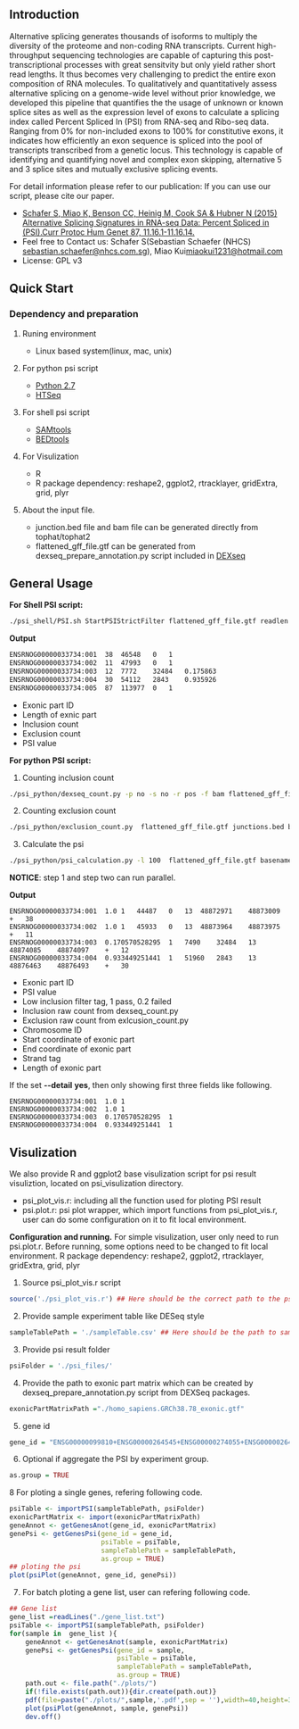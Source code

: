 ## Introduction
Alternative splicing generates thousands of isoforms to multiply the diversity of the proteome and non-coding RNA transcripts. Current high-throughput sequencing technologies are capable of capturing this post-transcriptional processes with great sensitvity but only yield rather short read lengths. It thus becomes very challenging to predict the entire exon composition of RNA molecules. To qualitatively and quantitatively assess alternative splicing on a genome-wide level without prior knowledge, we developed this pipeline that quantifies the the usage of unknown or known splice sites as well as the expression level of exons to calculate a splicing index called Percent Spliced In (PSI) from RNA-seq and Ribo-seq data. Ranging from 0% for non-included exons to 100% for constitutive exons, it indicates how efficiently an exon sequence is spliced into the pool of transcripts transcribed from a genetic locus. This technology is capable of identifying and quantifying novel and complex exon skipping, alternative 5 and 3 splice sites and mutually exclusive splicing events. 

For detail information please refer to our publication: If you can use our script, please cite our paper. 
* [Schafer S, Miao K, Benson CC, Heinig M, Cook SA & Hubner N (2015) Alternative Splicing Signatures in RNA-seq Data: Percent Spliced in (PSI).Curr Protoc Hum Genet 87, 11.16.1-11.16.14.](http://onlinelibrary.wiley.com/doi/10.1002/0471142905.hg1116s87/abstract)
* Feel free to Contact us: Schafer S(Sebastian Schaefer (NHCS) <sebastian.schaefer@nhcs.com.sg>), Miao Kui<miaokui1231@hotmail.com>
* License: GPL v3 

## Quick Start
### Dependency and preparation
1.  Runing environment 
    * Linux based system(linux, mac, unix)
 
2.  For python psi script 
    * [Python 2.7](https://www.python.org)
    * [HTSeq](http://www-huber.embl.de/HTSeq/doc/overview.html)

3.  For shell psi script
    * [SAMtools](http://samtools.sourceforge.net/)
    * [BEDtools](http://bedtools.readthedocs.org/en/latest/) 

4.  For Visulization
    * R
    * R package dependency: reshape2, ggplot2, rtracklayer, gridExtra, grid, plyr

5.  About the input file. 
    * junction.bed file and bam file can be generated directly  from tophat/tophat2
    * flattened_gff_file.gtf can be generated from dexseq_prepare_annotation.py script included in [DEXseq](http://bioconductor.org/packages/release/bioc/html/DEXSeq.html)

## General Usage
**For Shell PSI script:**
```bash
./psi_shell/PSI.sh StartPSIStrictFilter flattened_gff_file.gtf readlen alignment_file.bam junctions.bed baseName
```
**Output**
```bash
ENSRNOG00000033734:001	38	46548	0	1
ENSRNOG00000033734:002	11	47993	0	1
ENSRNOG00000033734:003	12	7772	32484	0.175863
ENSRNOG00000033734:004	30	54112	2843	0.935926
ENSRNOG00000033734:005	87	113977	0	1
``` 
*  Exonic part ID
*  Length of exnic part
*  Inclusion count
*  Exclusion count 
*  PSI value 


**For python PSI script:**
1. Counting inclusion count

 ```bash 
 ./psi_python/dexseq_count.py -p no -s no -r pos -f bam flattened_gff_file.gtf  alignment_file.bam basename.inclusion
 ```
2. Counting exclusion count

 ```bash 
 ./psi_python/exclusion_count.py  flattened_gff_file.gtf junctions.bed basename.exclusion
 ```
3. Calculate the psi 

 ```bash 
 ./psi_python/psi_calculation.py -l 100  flattened_gff_file.gtf basename.inclusion basename.exclusion basename
 ```
**NOTICE**: step 1 and step two can run parallel. 

**Output**
```shell 
ENSRNOG00000033734:001	1.0	1	44487	0	13	48872971	48873009	+	38
ENSRNOG00000033734:002	1.0	1	45933	0	13	48873964	48873975	+	11
ENSRNOG00000033734:003	0.170570528295	1	7490	32484	13	48874085	48874097	+	12
ENSRNOG00000033734:004	0.933449251441	1	51960	2843	13	48876463	48876493	+	30
```
*  Exonic part ID
*  PSI value
*  Low inclusion filter tag, 1 pass, 0.2 failed 
*  Inclusion raw count from dexseq_count.py
*  Exclusion raw count from exlcusion_count.py 
*  Chromosome ID
*  Start coordinate of exonic part 
*  End coordinate of exonic part 
*  Strand tag
*  Length of exonic part

If the set **--detail** **yes**, then only showing first three fields like following.
```shell
ENSRNOG00000033734:001	1.0	1
ENSRNOG00000033734:002	1.0	1
ENSRNOG00000033734:003	0.170570528295	1
ENSRNOG00000033734:004	0.933449251441	1
``` 

## Visulization
We also provide R and ggplot2 base visulization script for psi result visuliztion, located on psi_visulization directory. 
*  psi_plot_vis.r: including all the function used for ploting PSI result
*  psi.plot.r: psi plot wrapper, which import functions from psi_plot_vis.r, user can do some configuration on it to fit local environment. 

**Configuration and running.** 
For simple visulization, user only need to run psi.plot.r. Before running, some options need to be changed to fit local environment. 
  R package dependency: reshape2, ggplot2, rtracklayer, gridExtra, grid, plyr

1. Source psi_plot_vis.r script

 ```R
 source('./psi_plot_vis.r') ## Here should be the correct path to the psi_plot_vis.r script
 ```
2. Provide sample experiment table like DESeq style

 ```R
 sampleTablePath = './sampleTable.csv' ## Here should be the path to sampleTable, user can refer to the testing data to create own one. 
 ```

3. Provide psi result folder
   
```R
psiFolder = './psi_files/'
```

4. Provide the path to exonic part matrix which can be created by dexseq_prepare_annotation.py script from DEXSeq packages. 
   
 ```R
 exonicPartMatrixPath ="./homo_sapiens.GRCh38.78_exonic.gtf"
 ```
5. gene id 
  
 ```R
 gene_id = "ENSG00000099810+ENSG00000264545+ENSG00000274055+ENSG00000264801+ENSG00000240498"
 ```
6. Optional if aggregate the PSI by experiment group. 

 ```R
 as.group = TRUE
 ```
8 For ploting a single genes, refering following code. 
   
 ```R
 psiTable <- importPSI(sampleTablePath, psiFolder)
 exonicPartMatrix <- import(exonicPartMatrixPath)
 geneAnnot <- getGenesAnot(gene_id, exonicPartMatrix)
 genePsi <- getGenesPsi(gene_id = gene_id,
                        psiTable = psiTable, 
                        sampleTablePath = sampleTablePath,
                        as.group = TRUE)
 ## ploting the psi 
 plot(psiPlot(geneAnnot, gene_id, genePsi))
 ```
7. For batch ploting a gene list, user can refering following code. 
   
 ```R
 ## Gene list
 gene_list =readLines("./gene_list.txt")
 psiTable <- importPSI(sampleTablePath, psiFolder)
 for(sample in  gene_list ){
     geneAnnot <- getGenesAnot(sample, exonicPartMatrix)
     genePsi <- getGenesPsi(gene_id = sample,
                            psiTable = psiTable, 
                            sampleTablePath = sampleTablePath,
                            as.group = TRUE)
     path.out <- file.path("./plots/")
     if(!file.exists(path.out)){dir.create(path.out)}
     pdf(file=paste("./plots/",sample,'.pdf',sep = ''),width=40,height=30 ) 
     plot(psiPlot(geneAnnot, sample, genePsi))
     dev.off()
 ```


